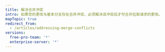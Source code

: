 ```yaml
---
title: 解决合并冲突
intro: 如果您的更改与基本分支存在合并冲突，必须解决该冲突后才可合并拉取请求的更改。
mapTopic: true
redirect_from:
  - /articles/addressing-merge-conflicts
versions:
  free-pro-team: '*'
  enterprise-server: '*'
---
```


